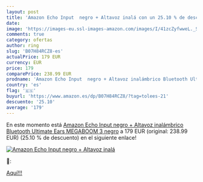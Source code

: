```yaml
---
layout: post
title: 'Amazon Echo Input  negro + Altavoz inalá con un 25.10 % de descuento'
date: 
image: 'https://images-eu.ssl-images-amazon.com/images/I/41zcZyfwweL._SL200_.jpg'
comments: true
category: ofertas
author: ring
slug: 'B07H84RCZ8-es'
actualPrice: 179 EUR
currency: EUR
price: 179
comparePrice: 238.99 EUR
prodname: 'Amazon Echo Input  negro + Altavoz inalámbrico Bluetooth Ultimate Ears MEGABOOM 3  negro'
country: 'es'
flag: '🇪🇸'
buyurl: 'https://www.amazon.es/dp/B07H84RCZ8/?tag=tolees-21'
descuento: '25.10'
average: '179'
---
```


En este momento está [Amazon Echo Input  negro + Altavoz inalámbrico Bluetooth Ultimate Ears MEGABOOM 3  negro](https://www.amazon.es/dp/B07H84RCZ8/?tag=tolees-21) a 179 EUR (original: 238.99 EUR) (25.10 %  de descuento) en el siguiente enlace!

[![Amazon Echo Input  negro + Altavoz inalá](https://images-eu.ssl-images-amazon.com/images/I/41zcZyfwweL._SL200_.jpg)](https://www.amazon.es/dp/B07H84RCZ8/?tag=tolees-21)

🔎:


[Aquí!!!](https://www.amazon.es/dp/B07H84RCZ8/?tag=tolees-21)
